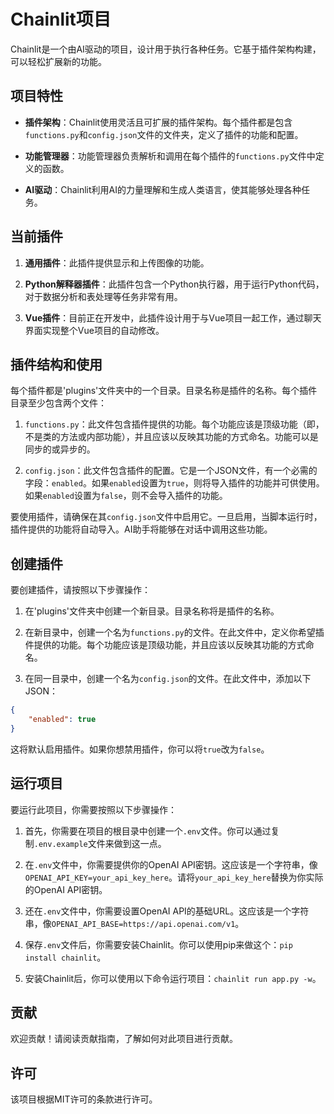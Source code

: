 # Chainlit项目

Chainlit是一个由AI驱动的项目，设计用于执行各种任务。它基于插件架构构建，可以轻松扩展新的功能。

## 项目特性

- **插件架构**：Chainlit使用灵活且可扩展的插件架构。每个插件都是包含`functions.py`和`config.json`文件的文件夹，定义了插件的功能和配置。

- **功能管理器**：功能管理器负责解析和调用在每个插件的`functions.py`文件中定义的函数。

- **AI驱动**：Chainlit利用AI的力量理解和生成人类语言，使其能够处理各种任务。

## 当前插件

1. **通用插件**：此插件提供显示和上传图像的功能。

2. **Python解释器插件**：此插件包含一个Python执行器，用于运行Python代码，对于数据分析和表处理等任务非常有用。

3. **Vue插件**：目前正在开发中，此插件设计用于与Vue项目一起工作，通过聊天界面实现整个Vue项目的自动修改。

## 插件结构和使用

每个插件都是'plugins'文件夹中的一个目录。目录名称是插件的名称。每个插件目录至少包含两个文件：

1. `functions.py`：此文件包含插件提供的功能。每个功能应该是顶级功能（即，不是类的方法或内部功能），并且应该以反映其功能的方式命名。功能可以是同步的或异步的。

2. `config.json`：此文件包含插件的配置。它是一个JSON文件，有一个必需的字段：`enabled`。如果`enabled`设置为`true`，则将导入插件的功能并可供使用。如果`enabled`设置为`false`，则不会导入插件的功能。

要使用插件，请确保在其`config.json`文件中启用它。一旦启用，当脚本运行时，插件提供的功能将自动导入。AI助手将能够在对话中调用这些功能。

## 创建插件

要创建插件，请按照以下步骤操作：

1. 在'plugins'文件夹中创建一个新目录。目录名称将是插件的名称。

2. 在新目录中，创建一个名为`functions.py`的文件。在此文件中，定义你希望插件提供的功能。每个功能应该是顶级功能，并且应该以反映其功能的方式命名。

3. 在同一目录中，创建一个名为`config.json`的文件。在此文件中，添加以下JSON：

```json
{
    "enabled": true
}
```

这将默认启用插件。如果你想禁用插件，你可以将`true`改为`false`。

## 运行项目

要运行此项目，你需要按照以下步骤操作：

1. 首先，你需要在项目的根目录中创建一个`.env`文件。你可以通过复制`.env.example`文件来做到这一点。

2. 在`.env`文件中，你需要提供你的OpenAI API密钥。这应该是一个字符串，像`OPENAI_API_KEY=your_api_key_here`。请将`your_api_key_here`替换为你实际的OpenAI API密钥。

3. 还在`.env`文件中，你需要设置OpenAI API的基础URL。这应该是一个字符串，像`OPENAI_API_BASE=https://api.openai.com/v1`。

4. 保存`.env`文件后，你需要安装Chainlit。你可以使用pip来做这个：`pip install chainlit`。

5. 安装Chainlit后，你可以使用以下命令运行项目：`chainlit run app.py -w`。

## 贡献

欢迎贡献！请阅读贡献指南，了解如何对此项目进行贡献。

## 许可

该项目根据MIT许可的条款进行许可。